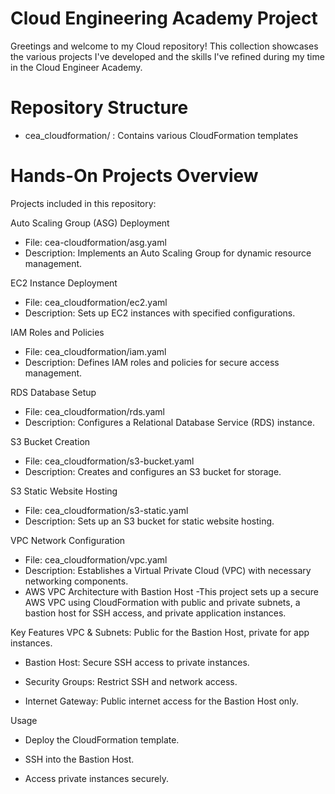 # Cloud Engineering Academy Project

Greetings and welcome to my Cloud repository! This collection showcases the various projects I've developed and the skills I've refined during my time in the Cloud Engineer Academy.

# Repository Structure 
* cea_cloudformation/ : Contains various CloudFormation templates

# Hands-On Projects Overview
Projects included in this repository:

Auto Scaling Group (ASG) Deployment
  - File: cea-cloudformation/asg.yaml
  - Description: Implements an Auto Scaling Group for dynamic resource management.

EC2 Instance Deployment
- File: cea_cloudformation/ec2.yaml
- Description: Sets up EC2 instances with specified configurations.

IAM Roles and Policies
- File: cea_cloudformation/iam.yaml
- Description: Defines IAM roles and policies for secure access management.

RDS Database Setup
- File: cea_cloudformation/rds.yaml
- Description: Configures a Relational Database Service (RDS) instance.

S3 Bucket Creation
- File: cea_cloudformation/s3-bucket.yaml
- Description: Creates and configures an S3 bucket for storage.

S3 Static Website Hosting
- File: cea_cloudformation/s3-static.yaml
- Description: Sets up an S3 bucket for static website hosting.

VPC Network Configuration
- File: cea_cloudformation/vpc.yaml
- Description: Establishes a Virtual Private Cloud (VPC) with necessary networking components.
- AWS VPC Architecture with Bastion Host
   -This project sets up a secure AWS VPC using CloudFormation with public and private subnets, a bastion host for SSH access, and private application instances.

Key Features
VPC & Subnets: Public for the Bastion Host, private for app instances.

 - Bastion Host: Secure SSH access to private instances.

 - Security Groups: Restrict SSH and network access.

 - Internet Gateway: Public internet access for the Bastion Host only.

Usage
 - Deploy the CloudFormation template.

 - SSH into the Bastion Host.

 - Access private instances securely.

